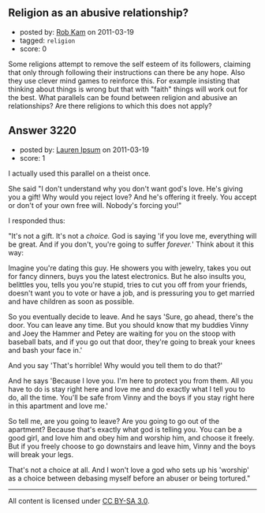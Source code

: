 ## Religion as an abusive relationship?

- posted by: [Rob Kam](https://stackexchange.com/users/-1/612-rob-kam) on 2011-03-19
- tagged: `religion`
- score: 0

Some religions attempt to remove the self esteem of its followers, claiming that only through following their instructions can there be any hope. Also they use clever mind games to reinforce this. For example insisting that thinking about things is wrong but that with "faith" things will work out for the best. What parallels can be found between religion and abusive an relationships? Are there religions to which this does not apply?



## Answer 3220

- posted by: [Lauren Ipsum](https://stackexchange.com/users/-1/71-lauren-ipsum) on 2011-03-19
- score: 1

I actually  used this parallel on a theist once.

She said "I don't understand why you don't want god's love. He's giving you a gift! Why would you reject love? And he's offering it freely. You accept or don't of your own free will. Nobody's forcing you!"

I responded thus:

"It's not a gift. It's not a *choice.* God is saying 'if you love me, everything will be great. And if you don't, you're going to suffer *forever.*' Think about it this way:

Imagine you're dating this guy. He showers you with jewelry, takes you out for fancy dinners, buys you the latest electronics. But he also insults you, belittles you, tells you you're stupid, tries to cut you off from your friends, doesn't want you to vote or have a job, and is pressuring you to get married and  have children as soon as possible. 

So you eventually decide to leave. And he says 'Sure, go ahead, there's the door. You can leave any time. But you should know that my buddies Vinny and Joey the Hammer and Petey are waiting for you on the stoop with baseball bats, and if you go out that door, they're going to break your knees and bash your face in.'

And you say 'That's horrible! Why would you tell them to do that?'

And he says 'Because I love you. I'm here to protect you from them. All you have to do is stay right here and love me and do exactly what I tell you to do, all the time. You'll be safe from Vinny and the boys if you stay right here in this apartment and love me.'

So tell me, are you going to leave? Are you going to go out of the apartment? Because that's exactly what god is telling you. You can be a good girl, and love him and obey him and worship him, and choose it freely. But if you freely choose to go downstairs and leave him, Vinny and the boys will break your legs. 

That's not a choice at all. And I won't love a god who sets up his 'worship' as a choice between debasing myself before an abuser or being tortured."





---

All content is licensed under [CC BY-SA 3.0](https://creativecommons.org/licenses/by-sa/3.0/).
